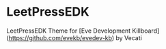 # LeetPressEDK
LeetPressEDK Theme for [Eve Development Killboard] (https://github.com/evekb/evedev-kb) by Vecati
